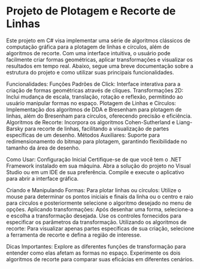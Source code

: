 # Projeto de Plotagem e Recorte de Linhas
Este projeto em C# visa implementar uma série de algoritmos clássicos de computação gráfica para a plotagem de linhas e círculos, além de algoritmos de recorte. Com uma interface intuitiva, o usuário pode facilmente criar formas geométricas, aplicar transformações e visualizar os resultados em tempo real. Abaixo, segue uma breve documentação sobre a estrutura do projeto e como utilizar suas principais funcionalidades.

Funcionalidades:
Funções Padrões de Click: Interface interativa para a criação de formas geométricas através de cliques.
Transformações 2D: Inclui mudança de escala, translação, rotação e reflexão, permitindo ao usuário manipular formas no espaço.
Plotagem de Linhas e Círculos: Implementação dos algoritmos de DDA e Bresenham para plotagem de linhas, além do Bresenham para círculos, oferecendo precisão e eficiência.
Algoritmos de Recorte: Incorpora os algoritmos Cohen-Sutherland e Liang-Barsky para recorte de linhas, facilitando a visualização de partes específicas de um desenho.
Métodos Auxiliares: Suporte para redimensionamento do bitmap para plotagem, garantindo flexibilidade no tamanho da área de desenho.

Como Usar:
Configuração Inicial
Certifique-se de que você tem o .NET Framework instalado em sua máquina.
Abra a solução do projeto no Visual Studio ou em um IDE de sua preferência.
Compile e execute o aplicativo para abrir a interface gráfica.

Criando e Manipulando Formas:
Para plotar linhas ou círculos: Utilize o mouse para determinar os pontos iniciais e finais da linha ou o centro e raio para círculos e posteriormente selecione o algoritmo desejado no menu de opções.
Aplicando transformações: Após desenhar uma forma, selecione-a e escolha a transformação desejada. Use os controles fornecidos para especificar os parâmetros da transformação.
Utilizando os algoritmos de recorte: Para visualizar apenas partes específicas de sua criação, selecione a ferramenta de recorte e defina a região de interesse.

Dicas Importantes:
Explore as diferentes funções de transformação para entender como elas afetam as formas no espaço.
Experimente os dois algoritmos de recorte para comparar suas eficácias em diferentes cenários.